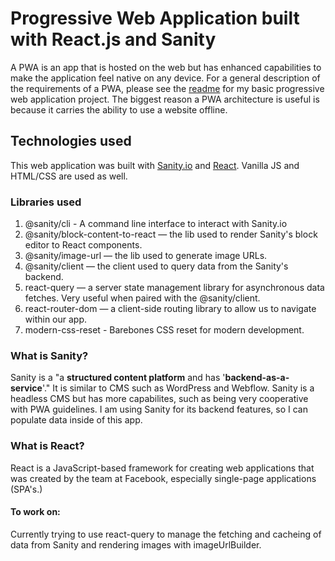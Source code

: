 # Progressive Web Application built with React.js and Sanity

A PWA is an app that is hosted on the web but has enhanced capabilities to make the application feel native on any device. For a general description of the requirements of a PWA, please see the [readme](https://github.com/merziy/Coding-exercises/tree/main/prog-web-app/hello-world-web-app) for my basic progressive web application project. The biggest reason a PWA architecture is useful is because it carries the ability to use a website offline.

## Technologies used

This web application was built with [Sanity.io](https://www.sanity.io/) and [React](https://reactjs.org/). Vanilla JS and HTML/CSS are used as well.

### Libraries used

1. @sanity/cli - A command line interface to interact with Sanity.io
2. @sanity/block-content-to-react — the lib used to render Sanity's block editor to React components.
3. @sanity/image-url — the lib used to generate image URLs.
4. @sanity/client — the client used to query data from the Sanity's backend.
5. react-query — a server state management library for asynchronous data fetches. Very useful when paired with the @sanity/client.
6. react-router-dom — a client-side routing library to allow us to navigate within our app.
7. modern-css-reset - Barebones CSS reset for modern development.

### What is Sanity?

Sanity is a "a **structured content platform** and has '**backend-as-a-service**'." It is similar to CMS such as WordPress and Webflow. Sanity is a headless CMS but has more capabilites, such as being very cooperative with PWA guidelines. I am using Sanity for its backend features, so I can populate data inside of this app.

### What is React?

React is a JavaScript-based framework for creating web applications that was created by the team at Facebook, especially single-page applications (SPA's.)

#### To work on:

Currently trying to use react-query to manage the fetching and cacheing of data from Sanity and rendering images with imageUrlBuilder.

